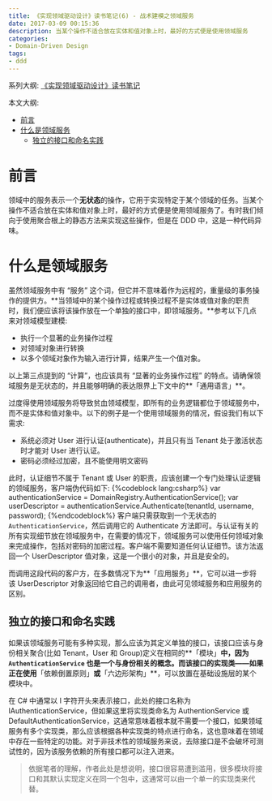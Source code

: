 ```yaml
---
title: 《实现领域驱动设计》读书笔记(6) - 战术建模之领域服务
date: 2017-03-09 00:15:36
description: 当某个操作不适合放在实体和值对象上时，最好的方式便是使用领域服务
categories:
- Domain-Driven Design
tags: 
- ddd
---
```

系列大纲: [《实现领域驱动设计》读书笔记](/tags/ddd/)

本文大纲: 
<!-- TOC -->

- [前言](#%E5%89%8D%E8%A8%80)
- [什么是领域服务](#%E4%BB%80%E4%B9%88%E6%98%AF%E9%A2%86%E5%9F%9F%E6%9C%8D%E5%8A%A1)
    - [独立的接口和命名实践](#%E7%8B%AC%E7%AB%8B%E7%9A%84%E6%8E%A5%E5%8F%A3%E5%92%8C%E5%91%BD%E5%90%8D%E5%AE%9E%E8%B7%B5)

<!-- /TOC -->

# 前言
领域中的服务表示一个**无状态**的操作，它用于实现特定于某个领域的任务。当某个操作不适合放在实体和值对象上时，最好的方式便是使用领域服务了。有时我们倾向于使用聚合根上的静态方法来实现这些操作，但是在 DDD 中，这是一种代码异味。

# 什么是领域服务
虽然领域服务中有 “服务” 这个词，但它并不意味着作为远程的，重量级的事务操作的提供方。**当领域中的某个操作过程或转换过程不是实体或值对象的职责时，我们便应该将该操作放在一个单独的接口中，即领域服务。**参考以下几点来对领域模型建模: 
- 执行一个显著的业务操作过程
- 对领域对象进行转换
- 以多个领域对象作为输入进行计算，结果产生一个值对象。

以上第三点提到的 “计算”，也应该具有 “显著的业务操作过程” 的特点。请确保领域服务是无状态的，并且能够明确的表达限界上下文中的**「通用语言」**。

过度得使用领域服务将导致贫血领域模型，即所有的业务逻辑都位于领域服务中，而不是实体和值对象中。以下的例子是一个使用领域服务的情况，假设我们有以下需求: 
- 系统必须对 User 进行认证(authenticate)，并且只有当 Tenant 处于激活状态时才能对 User 进行认证。
- 密码必须经过加密，且不能使用明文密码

此时，认证细节不属于 Tenant 或 User 的职责，应该创建一个专门处理认证逻辑的领域服务，客户端伪代码如下: 
{%codeblock lang:csharp%}
var authenticationService = DomainRegistry.AuthenticationService();
var userDescriptor = authenticationService.Authenticate(tenantId, username, password);
{%endcodeblock%}
客户端只需获取到一个无状态的 `AuthenticationService`，然后调用它的 Authenticate 方法即可。与认证有关的所有实现细节放在领域服务中，在需要的情况下，领域服务可以使用任何领域对象来完成操作，包括对密码的加密过程。客户端不需要知道任何认证细节。该方法返回一个 UserDescriptor 值对象，这是一个很小的对象，并且是安全的。

而调用这段代码的客户方，在多数情况下为**「应用服务」**，它可以进一步将该 UserDescriptor 对象返回给它自己的调用者，由此可见领域服务和应用服务的区别。

## 独立的接口和命名实践
如果该领域服务可能有多种实现，那么应该为其定义单独的接口，该接口应该与身份相关聚合(比如 Tenant，User 和 Group)定义在相同的**「模块」**中，因为 `AuthenticationService` 也是一个与身份相关的概念。而该接口的实现类——如果正在使用**「依赖倒置原则」**或**「六边形架构」**，可以放置在基础设施层的某个模块中。

在 C# 中通常以 I 字符开头来表示接口，此处的接口名称为 IAuthenticationService，但如果这里将实现类命名为 AuthentionService 或 DefaultAuthenticationService，这通常意味着根本就不需要一个接口，如果领域服务有多个实现类，那么应该根据各种实现类的特点进行命名，这也意味着在领域中存在一些特定的功能。对于非技术性的领域服务来说，去除接口是不会破坏可测试性的，因为该服务依赖的所有接口都可以注入进来。

> 依据笔者的理解，作者此处是想说明，接口很容易遭到滥用，很多模块将接口和其默认实现定义在同一个包中，这通常可以由一个单一的实现类来代替。

